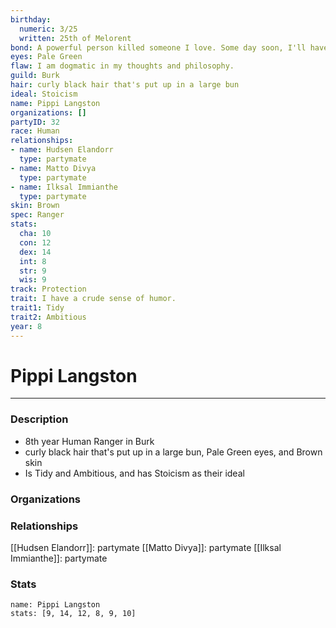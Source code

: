 ```yaml
---
birthday:
  numeric: 3/25
  written: 25th of Melorent
bond: A powerful person killed someone I love. Some day soon, I'll have my revenge.
eyes: Pale Green
flaw: I am dogmatic in my thoughts and philosophy.
guild: Burk
hair: curly black hair that's put up in a large bun
ideal: Stoicism
name: Pippi Langston
organizations: []
partyID: 32
race: Human
relationships:
- name: Hudsen Elandorr
  type: partymate
- name: Matto Divya
  type: partymate
- name: Ilksal Immianthe
  type: partymate
skin: Brown
spec: Ranger
stats:
  cha: 10
  con: 12
  dex: 14
  int: 8
  str: 9
  wis: 9
track: Protection
trait: I have a crude sense of humor.
trait1: Tidy
trait2: Ambitious
year: 8
---
```

# Pippi Langston
---
### Description
- 8th year Human Ranger in Burk
- curly black hair that's put up in a large bun, Pale Green eyes, and Brown skin
- Is Tidy and Ambitious, and has Stoicism as their ideal

### Organizations
### Relationships
[[Hudsen Elandorr]]: partymate
[[Matto Divya]]: partymate
[[Ilksal Immianthe]]: partymate
### Stats
```statblock
name: Pippi Langston
stats: [9, 14, 12, 8, 9, 10]
```